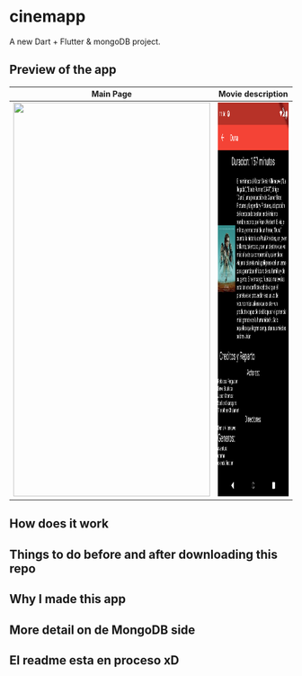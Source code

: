 # cinemapp

A new  Dart + Flutter & mongoDB project.

## Preview of the app

Main Page            |  Movie description
:-------------------------:|:-------------------------:
<img src="https://github.com/Benqui/Cinemapp/blob/main/MainPageCine.png" width="350" height="700">   |  <img src="https://github.com/Benqui/Cinemapp/blob/main/DescCine.png" width="350" height="700">


## How does it work


## Things to do before and after downloading this repo

## Why I made this app

## More detail on de MongoDB side

## El readme esta en proceso xD








